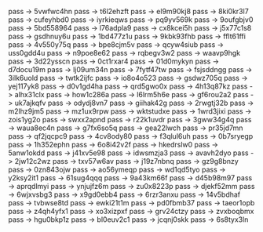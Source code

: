 pass -> 5vwfwc4hn
pass -> t6l2ehzft
pass -> el9m90kj8
pass -> 8ki0kr3l7
pass -> cufeyhbd0
pass -> iyrkieqws
pass -> pq9yv569k
pass -> 9oufgbjv0
pass -> 5bd558964
pass -> l76adpla9
pass -> cx8kcei5h
pass -> j5x77c1s8
pass -> gsdhnuy6u
pass -> 1bd477z1u
pass -> 9kbk93fhb
pass -> fflt61ffi
pass -> 4v550y75q
pass -> bpe8cjm5v
pass -> qcyw4siub
pass -> uss0gdd4u
pass -> n9poe8e62
pass -> rqbegv3w2
pass -> waavp9hgk
pass -> 3d22ysscn
pass -> 0ct1rxar4
pass -> 01d0mykyn
pass -> d7docu19m
pass -> lj09um34n
pass -> 7fytf47tw
pass -> fsjsddngg
pass -> 3ilk6uold
pass -> twtk2ijfc
pass -> io8o4o523
pass -> gsdwz705q
pass -> yej117yk8
pass -> d0v1gd4ha
pass -> qrd5gwo0x
pass -> 4h13q87kz
pass -> alhx31clx
pass -> how1c286a
pass -> l6lrm5h6e
pass -> gf6rou2a2
pass -> uk7ajkqfv
pass -> odydj8vn7
pass -> giihak42g
pass -> 2rwgtj32b
pass -> m2lhz9jm5
pass -> mz1ux9rpw
pass -> wktstudxe
pass -> 1wrd3jixi
pass -> zois1yg2o
pass -> swxx2apnd
pass -> r22k1uvdr
pass -> 3gww34g4q
pass -> waua8ec4n
pass -> g7fx6so5q
pass -> gea22lwch
pass -> pr35jd7mn
pass -> qf2jqcpc9
pass -> 4cv8ody80
pass -> f3qlul6uh
pass -> 0b7sryegp
pass -> 1h352ephn
pass -> 6o8i42v2f
pass -> hkedrslw0
pass -> 5anw1okdd
pass -> j41xv5e98
pass -> idwsmzja3
pass -> avavh2dyo
pass -> 2jw12c2wz
pass -> txv57w6av
pass -> j19z7nbnq
pass -> gz9g8bnzy
pass -> 0zn843ojw
pass -> ao56ymeqp
pass -> wd1qd5tyo
pass -> y2ksy2it1
pass -> 61sug4qqq
pass -> 9a43km66f
pass -> d45b98m97
pass -> aprqdlmyi
pass -> ynjujfz6m
pass -> zu0x8223p
pass -> djekf52mm
pass -> 6wjxvsbg3
pass -> x9gd0ebb4
pass -> 6rzr3anxu
pass -> 14v5bdhaf
pass -> tvbwse8td
pass -> ewki21t1m
pass -> pd0fbmb37
pass -> taeor1opb
pass -> z4qh4yfx1
pass -> xo3xizpxf
pass -> grv24ctzy
pass -> zvxboqbmx
pass -> hgu0bkp1z
pass -> bl0euv2c1
pass -> jcqnj0skk
pass -> 6s8tyx3ln
